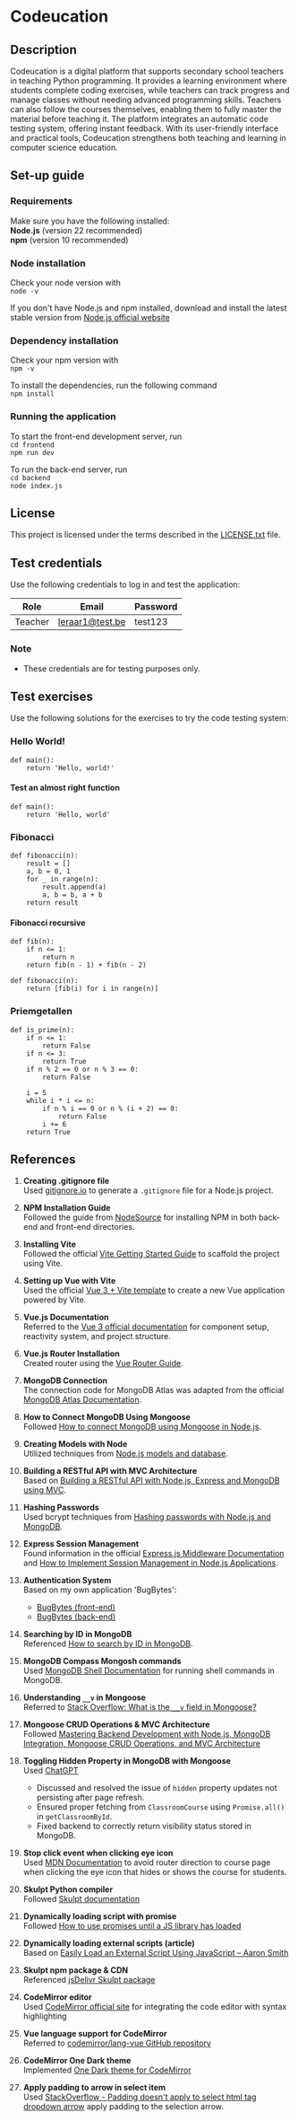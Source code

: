 # Codeucation
## Description
Codeucation is a digital platform that supports secondary school teachers in teaching Python programming. It provides a learning environment where students complete coding exercises, while teachers can track progress and manage classes without needing advanced programming skills. Teachers can also follow the courses themselves, enabling them to fully master the material before teaching it. The platform integrates an automatic code testing system, offering instant feedback. With its user-friendly interface and practical tools, Codeucation strengthens both teaching and learning in computer science education.
## Set-up guide
### Requirements
Make sure you have the following installed: <br>
**Node.js** (version 22 recommended)<br>
**npm** (version 10 recommended)

### Node installation

Check your node version with <br> `node -v`<br>

If you don't have Node.js and npm installed, download and install the latest stable version from [Node.js official website](https://nodejs.org/en/download/package-manager)

### Dependency installation

Check your npm version with <br> `npm -v`<br>

To install the dependencies, run the following command <br> `npm install`

### Running the application

To start the front-end development server, run <br>
`cd frontend` <br>
`npm run dev`

To run the back-end server, run <br>
`cd backend` <br>
`node index.js`

## License
This project is licensed under the terms described in the [LICENSE.txt](./LICENSE.txt) file.

## Test credentials
Use the following credentials to log in and test the application:

| Role    | Email                                         | Password |
| ------- | --------------------------------------------- | -------- |
| Teacher | leraar1@test.be | test123  |

### Note
- These credentials are for testing purposes only.

## Test exercises
Use the following solutions for the exercises to try the code testing system:

### Hello World!
```
def main():
    return 'Hello, world!'
```

#### Test an almost right function
```
def main():
    return 'Hello, world'
```

### Fibonacci
```
def fibonacci(n):
    result = []
    a, b = 0, 1
    for _ in range(n):
        result.append(a)
        a, b = b, a + b
    return result 
```

#### Fibonacci recursive
```
def fib(n):
    if n <= 1:
        return n
    return fib(n - 1) + fib(n - 2)

def fibonacci(n):
    return [fib(i) for i in range(n)]
```

### Priemgetallen
```
def is_prime(n):
    if n <= 1:
        return False
    if n <= 3:
        return True
    if n % 2 == 0 or n % 3 == 0:
        return False
    
    i = 5
    while i * i <= n:
        if n % i == 0 or n % (i + 2) == 0:
            return False
        i += 6
    return True
```
## References

1. **Creating .gitignore file**  
   Used [gitignore.io](https://www.toptal.com/developers/gitignore) to generate a `.gitignore` file for a Node.js project.

2. **NPM Installation Guide**  
   Followed the guide from [NodeSource](https://nodesource.com/blog/an-absolute-beginners-guide-to-using-npm/) for installing NPM in both back-end and front-end directories.

3. **Installing Vite**  
   Followed the official [Vite Getting Started Guide](https://vitejs.dev/guide/) to scaffold the project using Vite.

4. **Setting up Vue with Vite**  
   Used the official [Vue 3 + Vite template](https://vitejs.dev/guide/#scaffolding-your-first-vite-project) to create a new Vue application powered by Vite.

5. **Vue.js Documentation**  
   Referred to the [Vue 3 official documentation](https://vuejs.org/guide/introduction.html) for component setup, reactivity system, and project structure.

6. **Vue.js Router Installation**  
   Created router using the [Vue Router Guide](https://router.vuejs.org/guide/).

7. **MongoDB Connection**  
   The connection code for MongoDB Atlas was adapted from the official [MongoDB Atlas Documentation](https://www.mongodb.com/docs/atlas/).

8. **How to Connect MongoDB Using Mongoose**  
   Followed [How to connect MongoDB using Mongoose in Node.js](https://medium.com/@finnkumar6/how-to-connect-mongodb-using-mongoose-in-node-js-like-a-pro-a-fresh-and-modern-approach-6470c69aec16).

9. **Creating Models with Node**  
   Utilized techniques from [Node.js models and database](https://javascript.plainenglish.io/node-js-models-and-database-3836f0c7f2da).

10. **Building a RESTful API with MVC Architecture**  
    Based on [Building a RESTful API with Node.js, Express and MongoDB using MVC](https://medium.com/@Prathmesh_Chavan/building-a-restful-api-with-node-js-express-and-mongodb-using-mvc-architecture-c418143a882a).

11. **Hashing Passwords**  
    Used bcrypt techniques from [Hashing passwords with Node.js and MongoDB](https://www.izertis.com/en/-/hashing-passwords-with-nodejs-and-mongodb-bcrypt).

12. **Express Session Management**  
    Found information in the official [Express.js Middleware Documentation](https://expressjs.com/en/resources/middleware/session.html) and [How to Implement Session Management in Node.js Applications](https://dev.to/saint_vandora/how-to-implement-session-management-in-nodejs-applications-5emm).

13. **Authentication System**  
    Based on my own application 'BugBytes':  
    - [BugBytes (front-end)](https://github.com/EHB-MCT/web2-course-project-front-end-RyanVankriekinge)  
    - [BugBytes (back-end)](https://github.com/EHB-MCT/web2-course-project-back-end-RyanVankriekinge)

14. **Searching by ID in MongoDB**  
    Referenced [How to search by ID in MongoDB](https://www.geeksforgeeks.org/how-to-search-by-id-in-mongodb/).

15. **MongoDB Compass Mongosh commands**  
    Used [MongoDB Shell Documentation](https://www.mongodb.com/docs/mongodb-shell/run-commands/) for running shell commands in MongoDB.

16. **Understanding `__v` in Mongoose**  
    Referred to [Stack Overflow: What is the `__v` field in Mongoose?](https://stackoverflow.com/questions/12495891/what-is-the-v-field-in-mongoose)

17. **Mongoose CRUD Operations & MVC Architecture**  
    Followed [Mastering Backend Development with Node.js, MongoDB Integration, Mongoose CRUD Operations, and MVC Architecture](https://dev.to/imsushant12/mastering-backend-development-with-nodejs-mongodb-integration-mongoose-crud-operations-and-mvc-architecture-36k4)
18. **Toggling Hidden Property in MongoDB with Mongoose**  
    Used [ChatGPT](https://chatgpt.com/share/685143a3-7b78-800c-b5e7-77b7dea4cb16)
    - Discussed and resolved the issue of `hidden` property updates not persisting after page refresh.
    - Ensured proper fetching from `ClassroomCourse` using `Promise.all()` in `getClassroomById`.
    - Fixed backend to correctly return visibility status stored in MongoDB.
19. **Stop click event when clicking eye icon**  
    Used [MDN Documentation](https://developer.mozilla.org/en-US/docs/Web/API/Event/stopPropagation) to avoid router direction to course page when clicking the eye icon that hides or shows the course for students.
20. **Skulpt Python compiler**  
    Followed [Skulpt documentation](https://skulpt.org/docs/index.html)

21. **Dynamically loading script with promise**  
    Followed [How to use promises until a JS library has loaded](https://stackoverflow.com/questions/73426866/how-to-use-promises-to-wait-until-a-javascript-library-has-loaded)

22. **Dynamically loading external scripts (article)**  
    Based on [Easily Load an External Script Using JavaScript – Aaron Smith](https://aaronsmith.online/articles/easily-load-an-external-script-using-javascript)

23. **Skulpt npm package & CDN**  
    Referenced [jsDelivr Skulpt package](https://www.jsdelivr.com/package/npm/skulpt)

24. **CodeMirror editor**  
    Used [CodeMirror official site](https://codemirror.net/) for integrating the code editor with syntax highlighting

25. **Vue language support for CodeMirror**  
    Referred to [codemirror/lang-vue GitHub repository](https://github.com/codemirror/lang-vue)

26. **CodeMirror One Dark theme**  
    Implemented [One Dark theme for CodeMirror](https://www.npmjs.com/package/@codemirror/theme-one-dark)

27. **Apply padding to arrow in select item**  
    Used [StackOverflow - Padding doesn't apply to select html tag dropdown arrow](https://stackoverflow.com/questions/70162260/padding-doesnt-apply-to-select-html-tag-dropdown-arrow) apply padding to the selection arrow.

